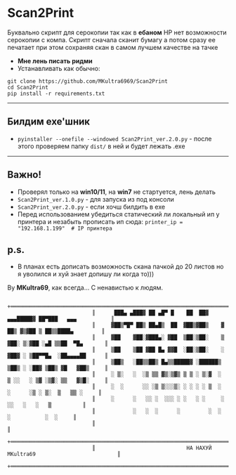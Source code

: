 # **Scan2Print**
Буквально скрипт для серокопии так как в **ебаном** HP нет возможности серокопии с компа.
Скрипт сначала сканит бумагу а потом сразу ее печатает при этом сохраняя скан в самом лучшем качестве на тачке

- **Мне лень писать ридми**
- Устанавливать как обычно:
```
git clone https://github.com/MKultra6969/Scan2Print
cd Scan2Print 
pip install -r requirements.txt
```
----
## **Билдим exe'шник**
- ```pyinstaller --onefile --windowed Scan2Print_ver.2.0.py``` - после этого проверяем папку ```dist/``` в ней и будет лежать .exe
----
## Важно!
- Проверял только на **win10/11**, на **win7** не стартуется, лень делать
- ```Scan2Print_ver.1.0.py``` - для запуска из под консоли
- ```Scan2Print_ver.2.0.py``` - если хочш билдить в exe
- Перед использованием убедиться статический ли локальный ип у принтера
  и незабыть прописать ип сюда: ```printer_ip = "192.168.1.199"  # IP принтера```

## p.s.
- В планах есть дописать возможность скана пачкой до 20 листов но я уволился и хуй знает допишу ли когда то)))  

By **MKultra69**, как всегда... С ненавистью к людям.



```
                           +═════════════════════════════════════════════════════════════════════════+
                           ║      ███▄ ▄███▓ ██ ▄█▀ █    ██  ██▓    ▄▄▄█████▓ ██▀███   ▄▄▄           ║
                           ║     ▓██▒▀█▀ ██▒ ██▄█▒  ██  ▓██▒▓██▒    ▓  ██▒ ▓▒▓██ ▒ ██▒▒████▄         ║
                           ║     ▓██    ▓██░▓███▄░ ▓██  ▒██░▒██░    ▒ ▓██░ ▒░▓██ ░▄█ ▒▒██  ▀█▄       ║
                           ║     ▒██    ▒██ ▓██ █▄ ▓▓█  ░██░▒██░    ░ ▓██▓ ░ ▒██▀▀█▄  ░██▄▄▄▄██      ║
                           ║     ▒██▒   ░██▒▒██▒ █▄▒▒█████▓ ░██████▒  ▒██▒ ░ ░██▓ ▒██▒ ▓█   ▓██▒     ║
                           ║     ░ ▒░   ░  ░▒ ▒▒ ▓▒░▒▓▒ ▒ ▒ ░ ▒░▓  ░  ▒ ░░   ░ ▒▓ ░▒▓░ ▒▒   ▓▒█░     ║
                           ║     ░  ░      ░░ ░▒ ▒░░░▒░ ░ ░ ░ ░ ▒  ░    ░      ░▒ ░ ▒░  ▒   ▒▒ ░     ║
                           ║     ░      ░   ░░ ░  ░░░ ░ ░   ░ ░     ░        ░░   ░   ░   ▒          ║
                           ║            ░   ░  ░      ░         ░  ░            ░           ░  ░     ║ 
                           ║                                                                         ║
                           +═════════════════════════════════════════════════════════════════════════+
                           ║                             НА НАХУЙ MKultra69                          ║
                           +═════════════════════════════════════════════════════════════════════════+
```
